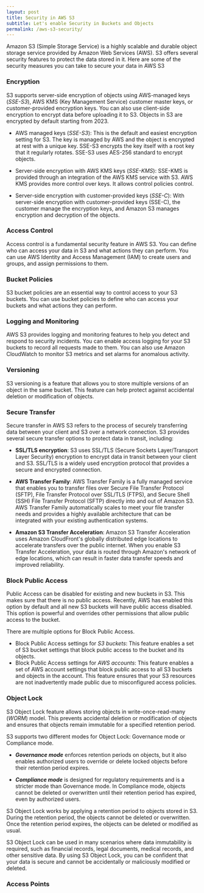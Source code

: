 ```yaml
---
layout: post
title: Security in AWS S3
subtitle: Let's enable Security in Buckets and Objects
permalink: /aws-s3-security/
---
```


Amazon S3 (Simple Storage Service) is a highly scalable and durable object storage service provided by Amazon Web Services (AWS). S3 offers several security features to protect the data stored in it. Here are some of the security measures you can take to secure your data in AWS S3

### Encryption

S3 supports server-side encryption of objects using AWS-managed keys (*SSE-S3*), AWS KMS (Key Management Service) customer master keys, or customer-provided encryption keys. You can also use client-side encryption to encrypt data before uploading it to S3. Objects in S3 are encrypted by default starting from 2023.

- AWS managed keys (*SSE-S3*): This is the default and easiest encryption setting for S3. The key is managed by AWS and the object is encrypted at rest with a unique key. SSE-S3 encrypts the key itself with a root key that it regularly rotates. SSE-S3 uses AES-256 standard to encrypt objects. 

- Server-side encryption with AWS KMS keys (*SSE-KMS*): SSE-KMS is provided through an integration of the AWS KMS service with S3. AWS KMS provides more control over keys. It allows control policies control. 

- Server-side encryption with customer-provided keys (*SSE-C*): With server-side encryption with customer-provided keys (SSE-C), the customer manage the encryption keys, and Amazon S3 manages encryption and decryption of the objects.
  


### Access Control

Access control is a fundamental security feature in AWS S3. You can define who can access your data in S3 and what actions they can perform. You can use AWS Identity and Access Management (IAM) to create users and groups, and assign permissions to them.
  

### Bucket Policies

S3 bucket policies are an essential way to control access to your S3 buckets. You can use bucket policies to define who can access your buckets and what actions they can perform.
  
  
### Logging and Monitoring 

AWS S3 provides logging and monitoring features to help you detect and respond to security incidents. You can enable access logging for your S3 buckets to record all requests made to them. You can also use Amazon CloudWatch to monitor S3 metrics and set alarms for anomalous activity.

### Versioning

S3 versioning is a feature that allows you to store multiple versions of an object in the same bucket. This feature can help protect against accidental deletion or modification of objects.

### Secure Transfer

Secure transfer in AWS S3 refers to the process of securely transferring data between your client and S3 over a network connection. S3 provides several secure transfer options to protect data in transit, including:

- **SSL/TLS encryption**: S3 uses SSL/TLS (Secure Sockets Layer/Transport Layer Security) encryption to encrypt data in transit between your client and S3. SSL/TLS is a widely used encryption protocol that provides a secure and encrypted connection.

- **AWS Transfer Family**: AWS Transfer Family is a fully managed service that enables you to transfer files over Secure File Transfer Protocol (SFTP), File Transfer Protocol over SSL/TLS (FTPS), and Secure Shell (SSH) File Transfer Protocol (SFTP) directly into and out of Amazon S3. AWS Transfer Family automatically scales to meet your file transfer needs and provides a highly available architecture that can be integrated with your existing authentication systems.

- **Amazon S3 Transfer Acceleration**: Amazon S3 Transfer Acceleration uses Amazon CloudFront's globally distributed edge locations to accelerate transfers over the public internet. When you enable S3 Transfer Acceleration, your data is routed through Amazon's network of edge locations, which can result in faster data transfer speeds and improved reliability.

### Block Public Access

Public Access can be disabled for existing and new buckets in S3. This makes sure that there is no public access. Recently, AWS has enabled this option by default and all new S3 buckets will have public access disabled. This option is powerful and overrides other permissions that allow public access to the bucket.

There are multiple options for Block Public Access.
- Block Public Access settings for *S3 buckets*: This feature enables a set of S3 bucket settings that block public access to the bucket and its objects. 
- Block Public Access settings for *AWS accounts*: This feature enables a set of AWS account settings that block public access to all S3 buckets and objects in the account. This feature ensures that your S3 resources are not inadvertently made public due to misconfigured access policies.

### Object Lock

S3 Object Lock feature allows storing objects in write-once-read-many (*WORM*) model. This prevents accidental deletion or modification of objects and ensures that objects remain immutable for a specified retention period.

S3 supports two different modes for Object Lock: Governance mode or Compliance mode.

- ***Governance mode*** enforces retention periods on objects, but it also enables authorized users to override or delete locked objects before their retention period expires.

- ***Compliance mode*** is designed for regulatory requirements and is a stricter mode than Governance mode. In Compliance mode, objects cannot be deleted or overwritten until their retention period has expired, even by authorized users.

S3 Object Lock works by applying a retention period to objects stored in S3. During the retention period, the objects cannot be deleted or overwritten. Once the retention period expires, the objects can be deleted or modified as usual.

S3 Object Lock can be used in many scenarios where data immutability is required, such as financial records, legal documents, medical records, and other sensitive data. By using S3 Object Lock, you can be confident that your data is secure and cannot be accidentally or maliciously modified or deleted.

### Access Points ###





